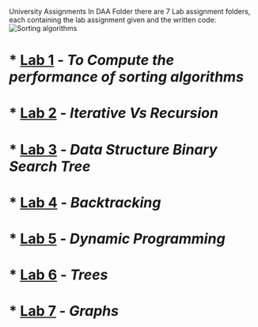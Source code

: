 University Assignments
In DAA Folder there are 7 Lab assignment folders, each containing the lab assignment given and the written code:
![Sorting algorithms](https://www.mybluelinux.com/img/post/featured-images/0072.sorting_algorithms.jpg)
# * [Lab 1](https://github.com/Cookie182/DAA/tree/main/DAA/Lab_1 "Lab 1 assignment and code") - *To Compute the performance of sorting algorithms*
# * [Lab 2](https://github.com/Cookie182/DAA/tree/main/DAA/Lab_2 "Lab 2 assignment and code") - *Iterative Vs Recursion*
# * [Lab 3](https://github.com/Cookie182/DAA/tree/main/DAA/Lab_3 "Lab 3 assignment and code") - *Data Structure Binary Search Tree*
# * [Lab 4](https://github.com/Cookie182/DAA/tree/main/DAA/Lab_4 "Lab 4 assignment and code") - *Backtracking*
# * [Lab 5](https://github.com/Cookie182/DAA/tree/main/DAA/Lab_5 "Lab 5 assignment and code") - *Dynamic Programming*
# * [Lab 6](https://github.com/Cookie182/DAA/tree/main/DAA/Lab_6 "Lab 6 assignment and code") - *Trees*
# * [Lab 7](https://github.com/Cookie182/DAA/tree/main/DAA/Lab_7 "Lab 7 assignment and code") - *Graphs*
